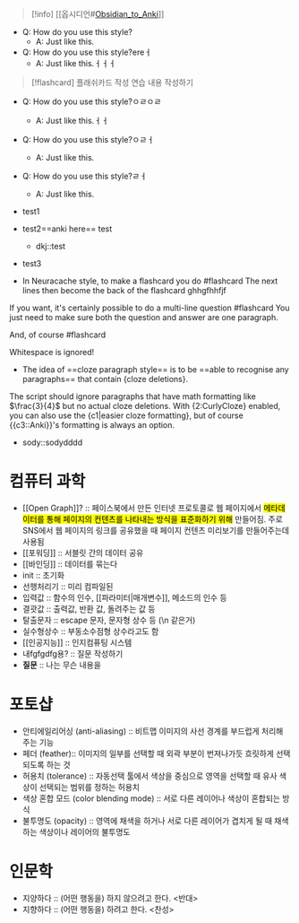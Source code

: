 
>[!info] [[옵시디언#[Obsidian_to_Anki](https://github.com/Pseudonium/Obsidian_to_Anki)]]

- Q: How do you use this style?
	- A: Just like this. <!--ID: 1684538923302-->
- Q: How do you use this style?ereㅓ
	- A: Just like this.ㅓㅓㅓ <!--ID: 1684538923304-->


>[!flashcard] 플래쉬카드 작성 연습
> 내용 작성하기 
 
 <!--ID: 1684538923300-->
- Q: How do you use this style?ㅇㄹㅇㄹ
	- A: Just like this.ㅓㅓ   <!--ID: 1684538923306-->
- Q: How do you use this style?ㅇㄹㅓ
	- A: Just like this.   <!--ID: 1684538923308-->
- Q: How do you use this style?ㄹㅓ
	- A: Just like this.   <!--ID: 1684538923310-->
-   test1
-   test2==anki here== test   <!--ID: 1684538923312-->
	- dkj::test
-   test3
 
- In Neuracache style, to make a flashcard you do #flashcard 
The next lines then become the back of the flashcard <!--ID: 1684538923293-->
ghhgfhhfjf


If you want, it's certainly possible to
do a multi-line question #flashcard
You just need to make sure both <!--ID: 1684538923295-->
the question and answer are one paragraph.

And, of course #flashcard

Whitespace is ignored! <!--ID: 1684538923297-->

- The idea of ==cloze paragraph style== is to be ==able to recognise any paragraphs== that contain {cloze deletions}. <!--ID: 1684538923314-->

The script should ignore paragraphs that have math formatting like $\frac{3}{4}$ but no actual cloze deletions.
With {2:CurlyCloze} enabled, you can also use the {c1|easier cloze formatting},
but of course {{c3::Anki}}'s formatting is always an option.
- sody::sodydddd



# 컴퓨터 과학
- [[Open Graph]]? :: 페이스북에서 만든 인터넷 프로토콜로 웹 페이지에서 <mark class="hltr-orange">메타데이터를 통해 페이지의 컨텐츠를 나타내는 방식을 표준화하기 위해</mark> 만들어짐. 주로 SNS에서 웹 페이지의 링크를 공유했을 때 페이지 컨텐츠 미리보기를 만들어주는데 사용됨  
- [[포워딩]] :: 서블릿 간의 데이터 공유  
- [[바인딩]] :: 데이터를 묶는다  
- init :: 초기화  
- 선행처리기 :: 미리 컴파일된  
- 입력값 :: 함수의 인수, [[파라미터|매개변수]], 메소드의 인수 등  
- 결괏값 :: 출력값, 반환 값, 돌려주는 값 등  
- 탈출문자 :: escape 문자, 문자형 상수 등 (\\n 같은거)  
- 실수형상수 :: 부동소수점형 상수라고도 함  
- [[인공지능]] :: 인지컴퓨팅 시스템  
- 내fgfgdfg용? :: 질문 작성하기  
- **질문** :: 나는 무슨 내용을 <!--ID: 1684538923290-->

# 포토샵
- 안티에일리어싱 (anti-aliasing) :: 비트맵 이미지의 사선 경계를 부드럽게 처리해 주는 기능  
- 페더 (feather):: 이미지의 일부를 선택할 때 외곽 부분이 번져나가듯 흐릿하게 선택되도록 하는 것
- 허용치 (tolerance) :: 자동선택 툴에서 색상을 중심으로 영역을 선택할 때 유사 색상이 선택되는 범위를 정하는 허용치  
- 색상 혼합 모드 (color blending mode) :: 서로 다른 레이어나 색상이 혼합되는 방식  
- 불투명도 (opacity) :: 영역에 채색을 하거나 서로 다른 레이어가 겹치게 될 때 채색하는 색상이나 레이어의 불투명도  


# 인문학
- 지양하다 :: (어떤 행동을) 하지 않으려고 한다. <반대>  
- 지향하다 :: (어떤 행동을) 하려고 한다. <찬성>  

